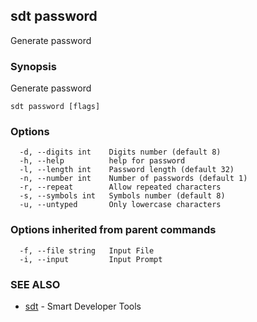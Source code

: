 ## sdt password

Generate password

### Synopsis

Generate password

```
sdt password [flags]
```

### Options

```
  -d, --digits int    Digits number (default 8)
  -h, --help          help for password
  -l, --length int    Password length (default 32)
  -n, --number int    Number of passwords (default 1)
  -r, --repeat        Allow repeated characters
  -s, --symbols int   Symbols number (default 8)
  -u, --untyped       Only lowercase characters
```

### Options inherited from parent commands

```
  -f, --file string   Input File
  -i, --input         Input Prompt
```

### SEE ALSO

* [sdt](sdt.md)	 - Smart Developer Tools

